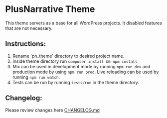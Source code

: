# PlusNarrative Theme

This theme servers as a base for all WordPress projects. It disabled features that are not necessary.

## Instructions:

1. Rename 'pn_theme' directory to desired project name.
2. Inside theme directory run `composer install && npm install`
2. Mix can be used in development mode by running `npm run dev` and production mode by using `npm run prod`. Live reloading can be used by running `npm run watch`.
3. Tests can be run by running `tests/run` in the theme directory.

## Changelog:

Please review changes here [CHANGELOG.md](CHANGELOG.md)
